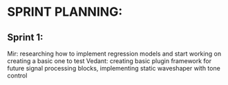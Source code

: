 # SPRINT PLANNING:

## Sprint 1:
Mir: researching how to implement regression models and start working on creating a basic one to test
Vedant: creating basic plugin framework for future signal processing blocks, implementing static waveshaper with tone control

